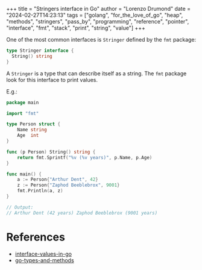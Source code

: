 +++
title = "Stringers interface in Go"
author = "Lorenzo Drumond"
date = "2024-02-27T14:23:13"
tags = ["golang",  "for_the_love_of_go",  "heap",  "methods",  "stringers",  "pass_by",  "programming",  "reference",  "pointer",  "interface",  "fmt",  "stack",  "print",  "string",  "value"]
+++


One of the most common interfaces is `Stringer` defined by the `fmt` package:
```go
type Stringer interface {
  String() string
}
```

A `Stringer` is a type that can describe itself as a string. The `fmt` package look for this interface to print values.

E.g.:
```go
package main

import "fmt"

type Person struct {
	Name string
	Age  int
}

func (p Person) String() string {
	return fmt.Sprintf("%v (%v years)", p.Name, p.Age)
}

func main() {
	a := Person{"Arthur Dent", 42}
	z := Person{"Zaphod Beeblebrox", 9001}
	fmt.Println(a, z)
}

// Output:
// Arthur Dent (42 years) Zaphod Beeblebrox (9001 years)
```

# References
- [interface-values-in-go](/wiki/interface-values-in-go/)
- [go-types-and-methods](/wiki/go-types-and-methods/)
